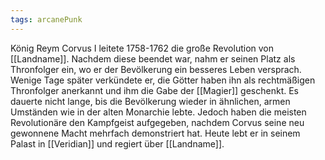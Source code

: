 ```yaml
---
tags: arcanePunk
---
```

 
König Reym Corvus I leitete 1758-1762 die große Revolution von [[Landname]]. Nachdem diese beendet war, nahm er seinen Platz als Thronfolger ein, wo er der Bevölkerung ein besseres Leben versprach. Wenige Tage später verkündete er, die Götter haben ihn als rechtmäßigen Thronfolger anerkannt und ihm die Gabe der [[Magier]] geschenkt. Es dauerte nicht lange, bis die Bevölkerung wieder in ähnlichen, armen Umständen wie in der alten Monarchie lebte. Jedoch haben die meisten Revolutionäre den Kampfgeist aufgegeben, nachdem Corvus seine neu gewonnene Macht mehrfach demonstriert hat. 
Heute lebt er in seinem Palast in [[Veridian]] und regiert über [[Landname]].